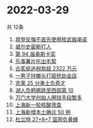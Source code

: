 # 2022-03-29
  共 12条

  <!-- BEGIN -->
  <!-- 最后更新时间:Tue Mar 29 2022 05:12:24 GMT+0000 (Coordinated Universal Time) -->
  1. [ 拜登反悔不首先使用核武器承诺](https://www.zhihu.com/search?q=拜登反悔)
1. [威尔史密斯打人](https://www.zhihu.com/search?q=威尔史密斯)
1. [第 94 届奥斯卡奖](https://www.zhihu.com/search?q=奥斯卡奖)
1. [乐事薯片吃出毛絮](https://www.zhihu.com/search?q=乐事薯片)
1. [古茗偷逃税款超 2322 万元](https://www.zhihu.com/search?q=古茗)
1. [一男子持榔头打砸抢劫金店](https://www.zhihu.com/search?q=打砸抢劫金店)
1. [克莱 25 分勇士负奇才](https://www.zhihu.com/search?q=勇士)
1. [湖人负鹈鹕跌至西部第 10](https://www.zhihu.com/search?q=湖人)
1. [万门大学创始人圈钱手段繁多](https://www.zhihu.com/search?q=万门大学)
1. [上海新一轮核酸筛查](https://www.zhihu.com/search?q=上海核酸)
1. [上海新增本土确诊 50 例](https://www.zhihu.com/search?q=上海新增)
1. [杜兰特 27+8+7 篮网负黄蜂](https://www.zhihu.com/search?q=篮网)
  <!-- END -->
  